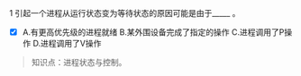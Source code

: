 1
引起一个进程从运行状态变为等待状态的原因可能是由于_____ 。
- [x] A.有更高优先级的进程就绪 B.某外围设备完成了指定的操作 C.进程调用了P操作 D.进程调用了V操作

> 知识点：进程状态与控制。
